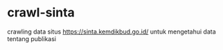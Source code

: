 # crawl-sinta
crawling data situs https://sinta.kemdikbud.go.id/ untuk mengetahui data tentang publikasi
